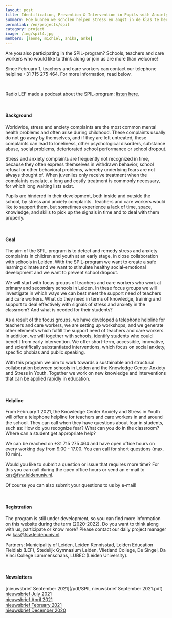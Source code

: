 ```yaml
---
layout: post
title: Identification, Prevention & Intervention in Pupils with Anxiety
summary: Hoe kunnen we scholen helpen stress en angst in de klas te herkennen en te voorkomen en samen met scholen leerlingen snel de juiste ondersteuning bieden? Doe mee met het SPIL-programma!
permalink: /en/projects/spil
category: project
image: /img/spil4.jpg
members: [leone, michiel, anika, anke]
---
```



Are you also participating in the SPIL-program? Schools, teachers and care workers who would like to think along or join us are more than welcome!
<br>

Since February 1, teachers and care workers can contact our telephone helpline +31 715 275 464. For more information, read below.

<br>

Radio LEF made a podcast about the SPIL-program: [listen here.](https://open.spotify.com/episode/1woeQZApsmgxbpQtfEQPGZ?si=iIYTHGOHTlGYJw-TEfYx5w)

<br> 

#### Background

Worldwide, stress and anxiety complaints are the most common mental health problems and often arise during childhood. These complaints usually do not go away by themselves, and if they are left untreated, these complaints can lead to loneliness, other psychological disorders, substance abuse, social problems, deteriorated school performance or school dropout.

Stress and anxiety complaints are frequently not recognized in time, because they often express themselves in withdrawn behavior, school refusal or other behavioral problems, whereby underlying fears are not always thought of. When juveniles only receive treatment when the complaints escalate, a long and costly treatment is commonly necessary, for which long waiting lists exist.

Pupils are hindered in their development, both inside and outside the school, by stress and anxiety complaints. Teachers and care workers would like to support them, but sometimes experience a lack of time, space, knowledge, and skills to pick up the signals in time and to deal with them properly.

<br>

#### Goal

The aim of the SPIL-program is to detect and remedy stress and anxiety complaints in children and youth at an early stage, in close collaboration with schools in Leiden. With the SPIL-program we want to create a safe learning climate and we want to stimulate healthy social-emotional development and we want to prevent school dropout.

We will start with focus groups of teachers and care workers who work at primary and secondary schools in Leiden. In these focus groups we will investigate in which ways we can best meet the support need of teachers and care workers. What do they need in terms of knowledge, training and support to deal effectively with signals of stress and anxiety in the classroom? And what is needed for their students?

As a result of the focus groups, we have developed a telephone helpline for teachers and care workers, we are setting up workshops, and we generate other elements which fulfill the support need of teachers and care workers. In addition, we will together with schools, identify students who could benefit from early intervention. We offer short-term, accessible, innovative, and scientifically substantiated interventions, which focus on social anxiety, specific phobias and public speaking.

With this program we aim to work towards a sustainable and structural collaboration between schools in Leiden and the Knowledge Center Anxiety and Stress in Youth. Together we work on new knowledge and interventions that can be applied rapidly in education.

<br>

#### Helpline

From February 1 2021, the Knowledge Center Anxiety and Stress in Youth will offer a telephone helpline for teachers and care workers in and around the school. They can call when they have questions about fear in students, such as: How do you recognize fear? What can you do in the classroom? Where can a student get appropriate help?

We can be reached on +31 715 275 464 and have open office hours on every working day from 9.00 - 17.00. You can call for short questions (max. 10 min).

Would you like to submit a question or issue that requires more time? For this you can call during the open office hours or send an e-mail to kas@fsw.leidenuniv.nl.

Of course you can also submit your questions to us by e-mail!

<br>

#### Registration

The program is still under development, so you can find more information on this website during the term (2020-2022). Do you want to think along with us, participate or know more? Please contact our daily project manager via kas@fsw.leidenuniv.nl.

Partners: Municipality of Leiden, Leiden Kennisstad, Leiden Education Fieldlab (LEF), Stedelijk Gymnasium Leiden, Vlietland College, De Singel, Da Vinci College Lammenschans, LUBEC (Leiden University).

<br>

#### Newsletters
[nieuwsbrief Seotember 2021](/pdf/SPIL nieuwsbrief September 2021.pdf)
<br>
[nieuwsbrief July 2021](/pdf/SPIL-nieuwsbrief-jul2021.pdf)
<br>
[nieuwsbrief April 2021](/pdf/SPIL-nieuwsbrief-apr2021.pdf)
<br>
[nieuwsbrief February 2021](/pdf/SPIL-nieuwsbrief-feb2021.pdf)
<br>
[nieuwsbrief December 2020](/pdf/SPIL-nieuwsbrief-dec2020.pdf)
